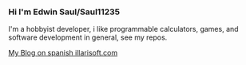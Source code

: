 ### Hi I'm Edwin Saul/Saul11235

I'm a hobbyist developer, i like programmable calculators, games, and software development in general, see my repos.

[My Blog on spanish illarisoft.com](https:www.illarisoft.com)
